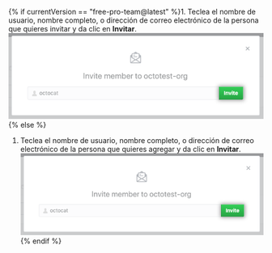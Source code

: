 {% if currentVersion == "free-pro-team@latest" %}1. Teclea el nombre de usuario, nombre completo, o dirección de correo electrónico de la persona que quieres invitar y da clic en **Invitar**.
  ![Formato para invitar miembro](/assets/images/help/organizations/org-invite-modal.png){% else %}
1. Teclea el nombre de usuario, nombre completo, o dirección de correo electrónico de la persona que quieres agregar y da clic en **Invitar**. ![Invite member form](/assets/images/help/organizations/org-invite-modal.png){% endif %}
